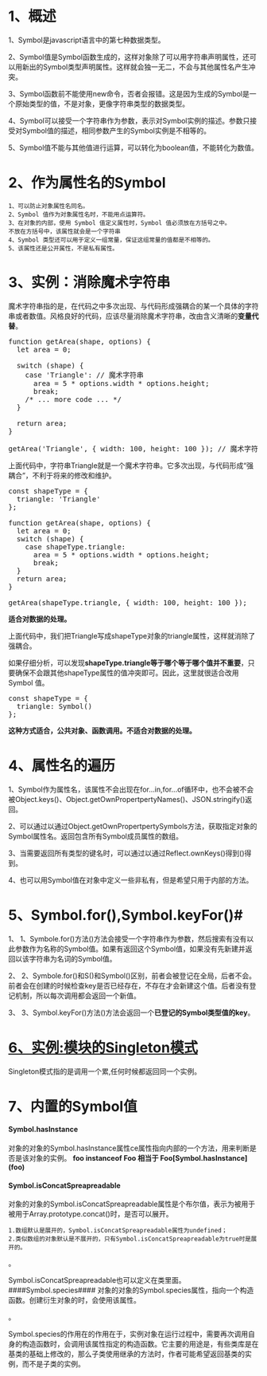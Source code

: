 # 1、概述 #
1、Symbol是javascript语言中的第七种数据类型。

2、Symbol值是Symbol函数生成的，这样对象除了可以用字符串声明属性，还可以用新出的Symbol类型声明属性。这样就会独一无二，不会与其他属性名产生冲突。

3、Symbol函数前不能使用new命令，否者会报错。这是因为生成的Symbol是一个原始类型的值，不是对象，更像字符串类型的数据类型。

4、Symbol可以接受一个字符串作为参数，表示对Symbol实例的描述。参数只接受对Symbol值的描述，相同参数产生的Symbol实例是不相等的。

5、Symbol值不能与其他值进行运算，可以转化为boolean值，不能转化为数值。
# 2、作为属性名的Symbol #
	1、可以防止对象属性名同名。
	2、Symbol 值作为对象属性名时，不能用点运算符。
	3、在对象的内部，使用 Symbol 值定义属性时，Symbol 值必须放在方括号之中。
	不放在方括号中，该属性就会是一个字符串
	4、Symbol 类型还可以用于定义一组常量，保证这组常量的值都是不相等的。
	5、该属性还是公开属性，不是私有属性。
# 3、实例：消除魔术字符串 #
魔术字符串指的是，在代码之中多次出现、与代码形成强耦合的某一个具体的字符串或者数值。风格良好的代码，应该尽量消除魔术字符串，改由含义清晰的**变量代替**。
<pre>
function getArea(shape, options) {
  let area = 0;

  switch (shape) {
    case 'Triangle': // 魔术字符串
      area = 5 * options.width * options.height;
      break;
    /* ... more code ... */
  }

  return area;
}

getArea('Triangle', { width: 100, height: 100 }); // 魔术字符串
</pre>
上面代码中，字符串Triangle就是一个魔术字符串。它多次出现，与代码形成“强耦合”，不利于将来的修改和维护。
<pre>
const shapeType = {
  triangle: 'Triangle'
};

function getArea(shape, options) {
  let area = 0;
  switch (shape) {
    case shapeType.triangle:
      area = 5 * options.width * options.height;
      break;
  }
  return area;
}

getArea(shapeType.triangle, { width: 100, height: 100 });
</pre>
**适合对数据的处理。**

上面代码中，我们把Triangle写成shapeType对象的triangle属性，这样就消除了强耦合。

如果仔细分析，可以发现**shapeType.triangle等于哪个等于哪个值并不重要**，只要确保不会跟其他shapeType属性的值冲突即可。因此，这里就很适合改用 Symbol 值。
<pre>
const shapeType = {
  triangle: Symbol()
};
</pre>
**这种方式适合，公共对象、函数调用。不适合对数据的处理。**
# 4、属性名的遍历 #
1、Symbol作为属性名，该属性不会出现在for...in,for...of循环中，也不会被不会被Object.keys()、Object.getOwnPropertpertyNames()、JSON.stringify()返回。

2、可以通过以通过Object.getOwnPropertpertySymbols方法，获取指定对象的Symbol属性名。返回包含所有Symbol成员属性的数组。

3、当需要返回所有类型的键名时，可以通过以通过Reflect.ownKeys()得到()得到。

4、也可以用Symbol值在对象中定义一些非私有，但是希望只用于内部的方法。
# 5、Symbol.for(),Symbol.keyFor()#
1、
1、Symbole.for()方法()方法会接受一个字符串作为参数，然后搜索有没有以此参数作为名称的Symbol值。如果有返回这个Symbol值，如果没有先新建并返回以该字符串为名词的Symbol值。

2、
2、Symbole.for()和S()和Symbol()区别，前者会被登记在全局，后者不会。前者会在创建的时候检查key是否已经存在，不存在才会新建这个值。后者没有登记机制，所以每次调用都会返回一个新值。

3、
3、Symbol.keyFor()方法()方法会返回一个**已登记的Symbol类型值的key**。
# [6、实例:模块的Singleton模式](http://es6.ruanyifeng.com/#docs/symbol#%E5%AE%9E%E4%BE%8B%EF%BC%9A%E6%A8%A1%E5%9D%97%E7%9A%84-Singleton-%E6%A8%A1%E5%BC%8F) #
Singleton模式指的是调用一个累,任何时候都返回同一个实例。
# 7、内置的Symbol值 #
#### Symbol.hasInstance #####
对象的对象的Symbol.hasInstance属性ce属性指向内部的一个方法，用来判断是否是该对象的实例。
**foo instanceof Foo 相当于 Foo[Symbol.hasInstance\](foo)** 
#### Symbol.isConcatSpreapreadable ####
对象的对象的Symbol.isConcatSpreapreadable属性是个布尔值，表示为被用于被用于Array.prototype.concat()时，是否可以展开。

	1.数组默认是展开的，Symbol.isConcatSpreapreadable属性为undefined；
	2.类似数组的对象默认是不展开的，只有Symbol.isConcatSpreapreadable为true时是展开的。

。

Symbol.isConcatSpreapreadable也可以定义在类里面。
####Symbol.species####
对象的对象的Symbol.species属性，指向一个构造函数。创建衍生对象的时，会使用该属性。

。

Symbol.species的作用在的作用在于，实例对象在运行过程中，需要再次调用自身的构造函数时，会调用该属性指定的构造函数。它主要的用途是，有些类库是在基类的基础上修改的，那么子类使用继承的方法时，作者可能希望返回基类的实例，而不是子类的实例。
